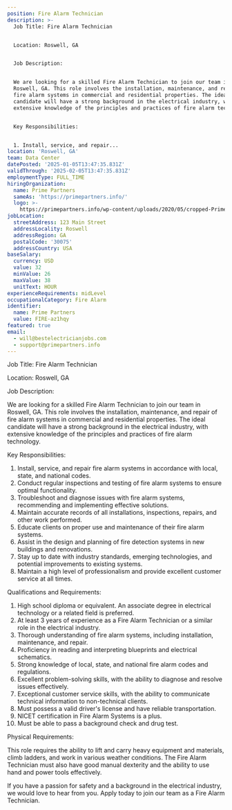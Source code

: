 ```yaml
---
position: Fire Alarm Technician
description: >-
  Job Title: Fire Alarm Technician


  Location: Roswell, GA


  Job Description:


  We are looking for a skilled Fire Alarm Technician to join our team in
  Roswell, GA. This role involves the installation, maintenance, and repair of
  fire alarm systems in commercial and residential properties. The ideal
  candidate will have a strong background in the electrical industry, with
  extensive knowledge of the principles and practices of fire alarm technology.


  Key Responsibilities:


  1. Install, service, and repair...
location: 'Roswell, GA'
team: Data Center
datePosted: '2025-01-05T13:47:35.831Z'
validThrough: '2025-02-05T13:47:35.831Z'
employmentType: FULL_TIME
hiringOrganization:
  name: Prime Partners
  sameAs: 'https://primepartners.info/'
  logo: >-
    https://primepartners.info/wp-content/uploads/2020/05/cropped-Prime-Partners-Logo-NO-BG-1-1.png
jobLocation:
  streetAddress: 123 Main Street
  addressLocality: Roswell
  addressRegion: GA
  postalCode: '30075'
  addressCountry: USA
baseSalary:
  currency: USD
  value: 32
  minValue: 26
  maxValue: 38
  unitText: HOUR
experienceRequirements: midLevel
occupationalCategory: Fire Alarm
identifier:
  name: Prime Partners
  value: FIRE-az1hqy
featured: true
email:
  - will@bestelectricianjobs.com
  - support@primepartners.info
---
```




Job Title: Fire Alarm Technician

Location: Roswell, GA

Job Description:

We are looking for a skilled Fire Alarm Technician to join our team in Roswell, GA. This role involves the installation, maintenance, and repair of fire alarm systems in commercial and residential properties. The ideal candidate will have a strong background in the electrical industry, with extensive knowledge of the principles and practices of fire alarm technology.

Key Responsibilities:

1. Install, service, and repair fire alarm systems in accordance with local, state, and national codes.
2. Conduct regular inspections and testing of fire alarm systems to ensure optimal functionality.
3. Troubleshoot and diagnose issues with fire alarm systems, recommending and implementing effective solutions.
4. Maintain accurate records of all installations, inspections, repairs, and other work performed.
5. Educate clients on proper use and maintenance of their fire alarm systems.
6. Assist in the design and planning of fire detection systems in new buildings and renovations.
7. Stay up to date with industry standards, emerging technologies, and potential improvements to existing systems.
8. Maintain a high level of professionalism and provide excellent customer service at all times.

Qualifications and Requirements:

1. High school diploma or equivalent. An associate degree in electrical technology or a related field is preferred.
2. At least 3 years of experience as a Fire Alarm Technician or a similar role in the electrical industry.
3. Thorough understanding of fire alarm systems, including installation, maintenance, and repair.
4. Proficiency in reading and interpreting blueprints and electrical schematics.
5. Strong knowledge of local, state, and national fire alarm codes and regulations.
6. Excellent problem-solving skills, with the ability to diagnose and resolve issues effectively.
7. Exceptional customer service skills, with the ability to communicate technical information to non-technical clients.
8. Must possess a valid driver's license and have reliable transportation.
9. NICET certification in Fire Alarm Systems is a plus.
10. Must be able to pass a background check and drug test.

Physical Requirements:

This role requires the ability to lift and carry heavy equipment and materials, climb ladders, and work in various weather conditions. The Fire Alarm Technician must also have good manual dexterity and the ability to use hand and power tools effectively.

If you have a passion for safety and a background in the electrical industry, we would love to hear from you. Apply today to join our team as a Fire Alarm Technician.
